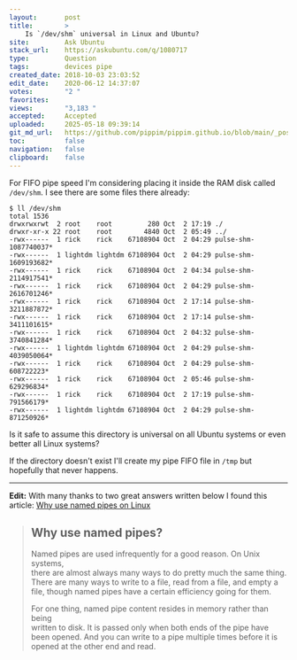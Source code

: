 ```yaml
---
layout:       post
title:        >
    Is `/dev/shm` universal in Linux and Ubuntu?
site:         Ask Ubuntu
stack_url:    https://askubuntu.com/q/1080717
type:         Question
tags:         devices pipe
created_date: 2018-10-03 23:03:52
edit_date:    2020-06-12 14:37:07
votes:        "2 "
favorites:    
views:        "3,183 "
accepted:     Accepted
uploaded:     2025-05-18 09:39:14
git_md_url:   https://github.com/pippim/pippim.github.io/blob/main/_posts/2018/2018-10-03-Is-__dev_shm_-universal-in-Linux-and-Ubuntu_.md
toc:          false
navigation:   false
clipboard:    false
---
```


For FIFO pipe speed I'm considering placing it inside the RAM disk called `/dev/shm`. I see there are some files there already:

``` 
$ ll /dev/shm
total 1536
drwxrwxrwt  2 root    root         280 Oct  2 17:19 ./
drwxr-xr-x 22 root    root        4840 Oct  2 05:49 ../
-rwx------  1 rick    rick    67108904 Oct  2 04:29 pulse-shm-1087740037*
-rwx------  1 lightdm lightdm 67108904 Oct  2 04:29 pulse-shm-1609193682*
-rwx------  1 rick    rick    67108904 Oct  2 04:34 pulse-shm-2114917541*
-rwx------  1 rick    rick    67108904 Oct  2 04:29 pulse-shm-2616701246*
-rwx------  1 rick    rick    67108904 Oct  2 17:14 pulse-shm-3211887872*
-rwx------  1 rick    rick    67108904 Oct  2 17:14 pulse-shm-3411101615*
-rwx------  1 rick    rick    67108904 Oct  2 04:32 pulse-shm-3740841284*
-rwx------  1 lightdm lightdm 67108904 Oct  2 04:29 pulse-shm-4039050064*
-rwx------  1 rick    rick    67108904 Oct  2 04:29 pulse-shm-608722223*
-rwx------  1 rick    rick    67108904 Oct  2 05:46 pulse-shm-629296834*
-rwx------  1 rick    rick    67108904 Oct  2 17:19 pulse-shm-791566179*
-rwx------  1 lightdm lightdm 67108904 Oct  2 04:29 pulse-shm-871250926*
```

Is it safe to assume this directory is universal on all Ubuntu systems or even better all Linux systems?

If the directory doesn't exist I'll create my pipe FIFO file in `/tmp` but hopefully that never happens.


----------

**Edit:** With many thanks to two great answers written below I found this article: [Why use named pipes on Linux][1]

> ## Why use named pipes?  
>   
> Named pipes are used infrequently for a good reason. On Unix systems,  
> there are almost always many ways to do pretty much the same thing.  
> There are many ways to write to a file, read from a file, and empty a  
> file, though named pipes have a certain efficiency going for them.  
>   
> For one thing, named pipe content resides in memory rather than being  
> written to disk. It is passed only when both ends of the pipe have  
> been opened. And you can write to a pipe multiple times before it is  
> opened at the other end and read.  


  [1]: https://www.networkworld.com/article/3251853/linux/why-use-named-pipes-on-linux.html
